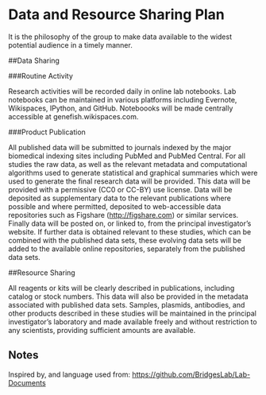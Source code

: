 Data and Resource Sharing Plan
================================

It is the philosophy of the group to make data available to the widest potential audience in a timely manner.


##Data Sharing 

###Routine Activity

Research activities will be recorded daily in online lab notebooks. Lab notebooks can be maintained in various platforms including Evernote, Wikispaces, IPython, and GitHub. Noteboooks will be made centrally accessible at genefish.wikispaces.com.   

###Product Publication

All published data will be submitted to journals indexed by the major biomedical indexing sites including PubMed and PubMed Central. For all studies the raw data, as well as the relevant metadata and computational algorithms used to generate statistical and graphical summaries which were used to generate the final research data will be provided. This data will be provided with a permissive (CC0 or CC-BY) use license.  Data will be deposited as supplementary data to the relevant publications where possible and where permitted, deposited to web-accessible data repositories such as Figshare (http://figshare.com) or similar services. Finally data will be posted on, or linked to, from the principal investigator’s website. If further data is obtained relevant to these studies, which can be combined with the published data sets, these evolving data sets will be added to the available online repositories, separately from the published data sets.

##Resource Sharing

All reagents or kits will be clearly described in publications, including catalog or stock numbers. This data will also be provided in the metadata associated with published data sets. Samples, plasmids, antibodies, and other products described in these studies will be maintained in the principal investigator’s laboratory and made available freely and without restriction to any scientists, providing sufficient amounts are available. 


Notes
-----
Inspired by, and language used from: https://github.com/BridgesLab/Lab-Documents

